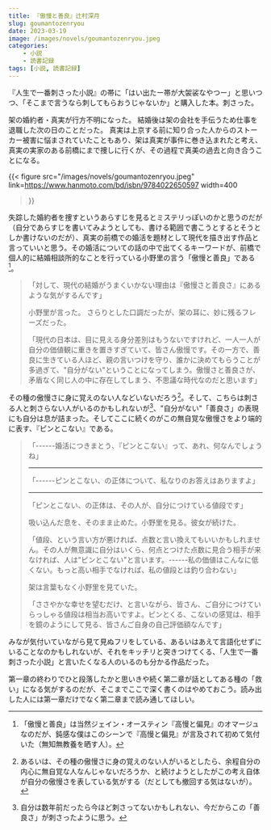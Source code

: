 ```yaml
---
title: 『傲慢と善良』辻村深月
slug: goumantozenryou
date: 2023-03-19
image: /images/novels/goumantozenryou.jpeg
categories:
    - 小説
    - 読書記録
tags: [小説, 読書記録]
---
```


『人生で一番刺さった小説』の帯に「はい出たー帯が大袈裟なやつー」と思いつつ、「そこまで言うなら刺してもらおうじゃないか」と購入した本。刺さった。

架の婚約者・真実が行方不明になった。
結婚後は架の会社を手伝うため仕事を退職した次の日のことだった。
真実は上京する前に知り合った人からのストーカー被害に悩まされていたこともあり、架は真実が事件に巻き込まれたと考え、真実の実家のある前橋にまで捜しに行くが、その過程で真美の過去と向き合うことになる。

{{< figure
    src="/images/novels/goumantozenryou.jpeg"
    link=https://www.hanmoto.com/bd/isbn/9784022650597
    width=400
>}}

失踪した婚約者を捜すというあらすじを見るとミステリっぽいのかと思うのだが（自分であらすじを書いてみようとしても、書ける範囲で書こうとするとそうとしか書けないのだが）、真実の前橋での婚活を題材として現代を描き出す作品と言っていいと思う。その婚活についての話の中で出てくるキーワードが、前橋で個人的に結婚相談所的なことを行っている小野里の言う「傲慢と善良」である[^1]。

>「対して、現代の結婚がうまくいかない理由は『傲慢さと善良さ』にあるような気がするんです」
>
>小野里が言った。
>さらりとした口調だったが、架の耳に、妙に残るフレーズだった。
>
>「現代の日本は、目に見える身分差別はもうないですけれど、一人一人が自分の価値観に重きを置きすぎていて、皆さん傲慢です。その一方で、善良に生きている人ほど、親の言いつけを守り、誰かに決めてもらうことが多過ぎて、"自分がない"ということになってしまう。傲慢さと善良さが、矛盾なく同じ人の中に存在してしまう、不思議な時代なのだと思います」

その種の傲慢さに身に覚えのない人などいないだろう[^2]。そして、こちらは刺さる人と刺さらない人がいるのかもしれないが[^3]、"自分がない"「善良さ」の表現にも自分は息が詰まった。そしてここに続くのがこの無自覚な傲慢さをより端的に表す、『ピンとこない』である。

>「------婚活につきまとう、『ピンとこない』って、あれ、何なんでしょうね」
>
>---
>
>「------ピンとこない、の正体について、私なりのお答えはありますよ」
>
>---
>
>「ピンとこない、の正体は、その人が、自分につけている値段です」
>
>吸い込んだ息を、そのまま止めた。小野里を見る。彼女が続けた。
>
>「値段、という言い方が悪ければ、点数と言い換えてもいいかもしれません。その人が無意識に自分はいくら、何点とつけた点数に見合う相手が来なければ、人は"ピンとこない"と言います。------私の価値はこんなに低くない。もっと高い相手でなければ、私の値段とは釣り合わない」
>
>架は言葉もなく小野里を見ていた。
>
>「ささやかな幸せを望むだけ、と言いながら、皆さん、ご自分につけていらっしゃる値段は相当お高いですよ。ピンとくる、こないの感覚は、相手を鏡のようにして見る、皆さんご自身の自己評価額なんです」

みなが気付いていながら見て見ぬフリをしている、あるいはあえて言語化せずにいることなのかもしれないが、それをキッチリと突きつけてくる、「人生で一番刺さった小説」と言いたくなる人のいるのも分かる作品だった。

第一章の終わりでひと段落したかと思いきや続く第二章が話としてある種の「救い」になる気がするのだが、そこまでここで深く書くのはやめておこう。読み出した人には第一章だけでなく第二章まで読み通してほしい。


[^1]: 「傲慢と善良」は当然ジェイン・オースティン『高慢と偏見』のオマージュなのだが、鈍感な僕はこのシーンで『高慢と偏見』が言及されて初めて気付いた（無知無教養を晒す人）。
[^2]: あるいは、その種の傲慢さに身の覚えのない人がいるとしたら、余程自分の内心に無自覚な人なんじゃないだろうか、と続けようとしたがこの考え自体が自分の傲慢さを表している気がする（だとしても撤回する気はないが）。
[^3]: 自分は数年前だったら今ほど刺さってないかもしれない、今だからこの「善良さ」が刺さったように思う。
